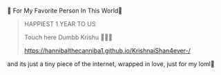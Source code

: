 💌 For My Favorite Person In This World💌
> HAPPIEST 1 YEAR TO US
> 
> Touch here Dumbb Krishu 🌷👇🏿
> 
>  https://hannibalthecanniba1.github.io/KrishnaiShan4ever-/
>

and its just a tiny piece of the internet, wrapped in love, just for my loml🎀

